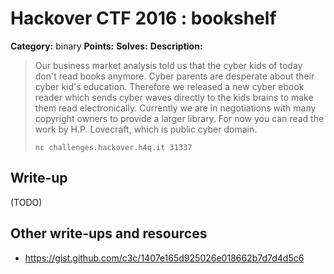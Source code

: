 # Hackover CTF 2016 : bookshelf

**Category:** binary
**Points:**
**Solves:**
**Description:**

> Our business market analysis told us that the cyber kids of today don't read books anymore. Cyber parents are desperate about their cyber kid's education. Therefore we released a new cyber ebook reader which sends cyber waves directly to the kids brains to make them read electronically. Currently we are in negotiations with many copyright owners to provide a larger library. For now you can read the work by H.P. Lovecraft, which is public cyber domain.
>
> `nc challenges.hackover.h4q.it 31337`

## Write-up

(TODO)

## Other write-ups and resources

* https://gist.github.com/c3c/1407e165d925026e018662b7d7d4d5c6
